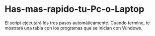 # Has-mas-rapido-tu-Pc-o-Laptop
El script ejecutará los tres pasos automáticamente. Cuando termine, te mostrará una tabla con los programas que se inician con Windows.
